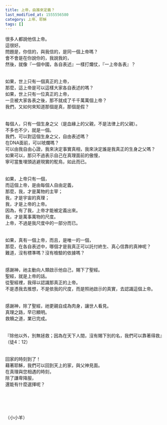 ```yaml
---
title: 上帝，由誰來定義？
last_modified_at: 1555556580
category: 上帝、耶穌
tags: []
---
```


很多人都說他信上帝。<br>這很好。<br>問題是，你信的，與我信的，是同一個上帝嗎？<br><!--more-->會不會是在你說你的，我說我的，<br>然後，就像『一個中國，各自表述』一樣打爛仗，『一上帝各表』？ <br><br><br>如果，世上只有一個真正的上帝，<br>那麼，這上帝是可以這樣大家各自表述的嗎？<br>如果，世上只有一位真正的上帝，<br>一旦被大家各表之後，那不就成了千千萬萬個上帝？<br>我們，又如何來知道那個是真，那個是假？ <br><br><br>每個人，只有一個生身之父（是血緣上的父親，不是法律上的父親）。<br>不多也不少，就是一個。<br>我們，可以對這個生身之父，自由表述嗎？<br>在DNA面前，可以唬爛嗎？<br>可以由我自由心證，我來決定事實真相，我來決定誰是我真正的生身之父嗎？<br>如果可以，那只不過表示自己在真理面前的傲慢，<br>寧可當隻埋頭逃避現實的鴕鳥，如此而已。 <br><br><br>如果，上帝只有一個，<br>而這個上帝，是由每個人自由定義，<br>那麼，我，才是萬物的主宰；<br>我，才是宇宙的真理；<br>我，才是上帝的上帝。<br>因為，有了我，上帝才能被定義出來。<br>我，才是萬事萬物的尺度。<br>上帝，不過是我尺度中的一部分而已。 <br><br><br>如果，真有一個上帝，而且，是唯一的一個，<br>那麼，在各自表述中，哪個才是我真正可以託付終生、真心信靠的真神呢？<br>難道，沒有標準嗎？沒有檢驗的依據嗎？ <br><br><br>感謝神，祂主動向人類啟示他自己，賜下了聖經。<br>聖經，就是上帝的話。<br>從聖經裡，我得以認識那真正的上帝。<br>不是憑我去推想，不是依我的尺度，而是照祂啟示的真實，去認識這個上帝。 <br><br><br>感謝神，除了聖經，祂更親自成為肉身，讓世人看見。<br>真理之路，早已顯明。<br>救贖之道，業已完成。<br><br><br>『除他以外，別無拯救；因為在天下人間，沒有賜下別的名，我們可以靠著得救』（徒4：12） <br><br><br>回家的時刻到了！<br>藉著耶穌，我們可以回到天上的家，與父神見面。<br>在真理與您相遇的時刻，<br>除了謙卑降服，<br>還能有什麼選擇呢？<br><br><br><br><br><br>（小小羊）<br>
